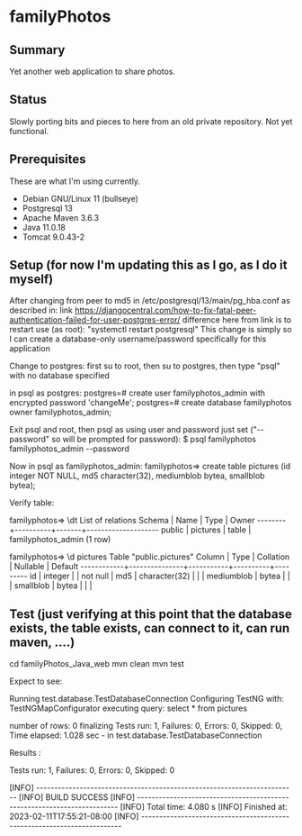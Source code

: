 # familyPhotos

## Summary
Yet another web application to share photos.

## Status
Slowly porting bits and pieces to here from an old private repository. Not yet functional. 

## Prerequisites

These are what I'm using currently. 

* Debian GNU/Linux 11 (bullseye)
* Postgresql 13
* Apache Maven 3.6.3
* Java 11.0.18
* Tomcat 9.0.43-2


## Setup (for now I'm updating this as I go, as I do it myself)

After changing from peer to md5 in /etc/postgresql/13/main/pg_hba.conf as described in:
link https://djangocentral.com/how-to-fix-fatal-peer-authentication-failed-for-user-postgres-error/
difference here from link is to restart use (as root): "systemctl restart postgresql"
This change is simply so I can create a database-only username/password specifically for this application

Change to postgres: 
first su to root, then su to postgres, then type "psql" with no database specified

in psql as postgres:
postgres=# create user familyphotos_admin with encrypted password 'changeMe';
postgres=# create database familyphotos owner familyphotos_admin;

Exit psql and root, then psql as using user and password just set ("--password" so will be prompted for password):
$ psql familyphotos familyphotos_admin --password

Now in psql as familyphotos_admin:
familyphotos=> create table pictures (id integer NOT NULL, md5 character(32), mediumblob bytea, smallblob bytea);

Verify table:

familyphotos=> \dt
               List of relations
 Schema |   Name   | Type  |       Owner
--------+----------+-------+--------------------
 public | pictures | table | familyphotos_admin
(1 row)

familyphotos=> \d pictures
                   Table "public.pictures"
   Column   |     Type      | Collation | Nullable | Default 
------------+---------------+-----------+----------+---------
 id         | integer       |           | not null | 
 md5        | character(32) |           |          | 
 mediumblob | bytea         |           |          | 
 smallblob  | bytea         |           |          | 
 
 ## Test (just verifying at this point that the database exists, the table exists, can connect to it, can run maven, ....)
 cd familyPhotos_Java_web
 mvn clean
 mvn test

Expect to see:

Running test.database.TestDatabaseConnection
Configuring TestNG with: TestNGMapConfigurator
executing query: select * from pictures

number of rows: 0
finalizing
Tests run: 1, Failures: 0, Errors: 0, Skipped: 0, Time elapsed: 1.028 sec - in test.database.TestDatabaseConnection

Results :

Tests run: 1, Failures: 0, Errors: 0, Skipped: 0

[INFO] ------------------------------------------------------------------------
[INFO] BUILD SUCCESS
[INFO] ------------------------------------------------------------------------
[INFO] Total time:  4.080 s
[INFO] Finished at: 2023-02-11T17:55:21-08:00
[INFO] ------------------------------------------------------------------------


